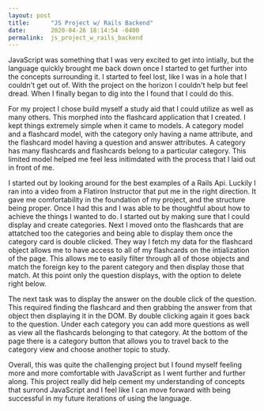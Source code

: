 ```yaml
---
layout: post
title:      "JS Project w/ Rails Backend"
date:       2020-04-26 18:14:54 -0400
permalink:  js_project_w_rails_backend
---
```



JavaScript was something that I was very excited to get into intially, but the language quickly brought me back down once I started to get further into the concepts surrounding it. I started to feel lost, like I was in a hole that I couldn't get out of. With the project on the horizon I couldn't help but feel dread. When I finally began to dig into the I found that I could do this.

For my project I chose build myself a study aid that I could utilize as well as many others. This morphed into the flashcard application that I created. I kept things extremely simple when it came to models. A category model and a flashcard model, with the category only having a name attribute, and the flashcard model having a question and answer attributes. A category has many flashcards and flashcards belong to a particular category. This limited model helped me feel less initimdated with the process that I laid out in front of me.

I started out by looking around for the best examples of a Rails Api. Luckily I ran into a video from a Flatiron Instructor that put me in the right direction. It gave me comfortability in the foundation of my project, and the structure being proper. Once I had this and I was able to be thoughtful about how to achieve the things I wanted to do. I started out by making sure that I could display and create categories. Next I moved onto the flashcards that are attatched too the categories and being able to display them once the category card is double clicked. They way I fetch my data for the flashcard object allows me to have access to all of my flashcards on the intialization of the page. This allows me to easily filter through all of those objects and match the foreign key to the parent category and then display those that match. At this point only the question displays, with the option to delete right below.

The next task was to display the answer on the double click of the question. This required finding the flashcard and then grabbing the answer from that object then displaying it in the DOM. By double clicking again it goes back to the question. Under each category you can add more questions as well as view all the flashcards belonging to that category. At the bottom of the page there is a category button that allows you to travel back to the category view and choose another topic to study.

Overall, this was quite the challenging project but I found myself feeling more and more comfortable with JavaScript as I went further and further along. This project really did help cement my understanding of concepts that surrond JavaScript and I feel like I can move forward with being successful in my future iterations of using the language.
